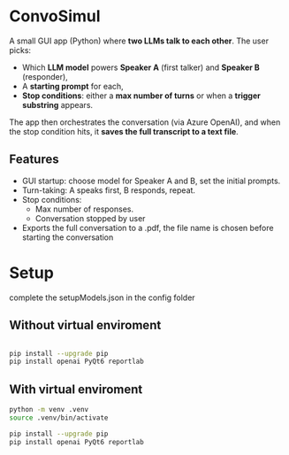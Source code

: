 # ConvoSimul

A small GUI app (Python) where **two LLMs talk to each other**. The user picks:
- Which **LLM model** powers **Speaker A** (first talker) and **Speaker B** (responder),
- A **starting prompt** for each,
- **Stop conditions**: either a **max number of turns** or when a **trigger substring** appears.

The app then orchestrates the conversation (via Azure OpenAI), and when the stop condition hits, it **saves the full transcript to a text file**.

## Features

- GUI startup: choose model for Speaker A and B, set the initial prompts.
- Turn-taking: A speaks first, B responds, repeat.
- Stop conditions:
  - Max number of responses.
  - Conversation stopped by user
- Exports the full conversation to a .pdf, the file name is chosen before starting the conversation

# Setup

complete the setupModels.json in the config folder

## Without virtual enviroment 

```bash

pip install --upgrade pip
pip install openai PyQt6 reportlab
```

## With virtual enviroment
```bash
python -m venv .venv
source .venv/bin/activate

pip install --upgrade pip
pip install openai PyQt6 reportlab
```
